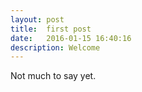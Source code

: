 ```yaml
---
layout: post
title:  first post
date:   2016-01-15 16:40:16
description: Welcome
---
```


Not much to say yet. 

